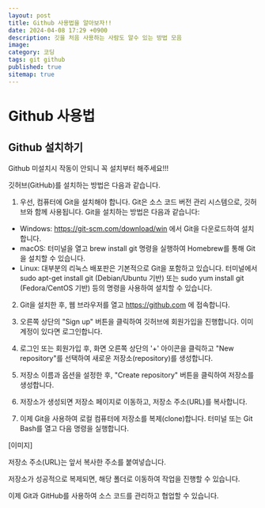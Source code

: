 ```yaml
---
layout: post
title: Github 사용법을 알아보자!!
date: 2024-04-08 17:29 +0900
description: 깃을 처음 사용하는 사람도 알수 있는 방법 모음
image: 
category: 코딩
tags: git github
published: true
sitemap: true
---
```


# Github 사용법

## Github 설치하기
Github 미설치시 작동이 안되니 꼭 설치부터 해주세요!!!

깃허브(GitHub)를 설치하는 방법은 다음과 같습니다.

1. 우선, 컴퓨터에 Git을 설치해야 합니다. Git은 소스 코드 버전 관리 시스템으로, 깃허브와 함께 사용됩니다. Git을 설치하는 방법은 다음과 같습니다:

- Windows: https://git-scm.com/download/win 에서 Git을 다운로드하여 설치합니다.
- macOS: 터미널을 열고 brew install git 명령을 실행하여 Homebrew를 통해 Git을 설치할 수 있습니다.
- Linux: 대부분의 리눅스 배포판은 기본적으로 Git을 포함하고 있습니다. 터미널에서 sudo apt-get install git (Debian/Ubuntu 기반) 또는 sudo yum install git (Fedora/CentOS 기반) 등의 명령을 사용하여 설치할 수 있습니다.

2. Git을 설치한 후, 웹 브라우저를 열고 https://github.com 에 접속합니다.

3. 오른쪽 상단의 "Sign up" 버튼을 클릭하여 깃허브에 회원가입을 진행합니다. 이미 계정이 있다면 로그인합니다.

4. 로그인 또는 회원가입 후, 화면 오른쪽 상단의 '+' 아이콘을 클릭하고 "New repository"를 선택하여 새로운 저장소(repository)를 생성합니다.

5. 저장소 이름과 옵션을 설정한 후, "Create repository" 버튼을 클릭하여 저장소를 생성합니다.

6. 저장소가 생성되면 저장소 페이지로 이동하고, 저장소 주소(URL)를 복사합니다.

7. 이제 Git을 사용하여 로컬 컴퓨터에 저장소를 복제(clone)합니다. 터미널 또는 Git Bash를 열고 다음 명령을 실행합니다.

[이미지]

저장소 주소(URL)는 앞서 복사한 주소를 붙여넣습니다.

저장소가 성공적으로 복제되면, 해당 폴더로 이동하여 작업을 진행할 수 있습니다.

이제 Git과 GitHub를 사용하여 소스 코드를 관리하고 협업할 수 있습니다.








